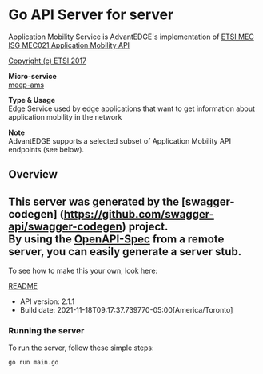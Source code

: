 # Go API Server for server

Application Mobility Service is AdvantEDGE's implementation of [ETSI MEC ISG MEC021 Application Mobility API](http://www.etsi.org/deliver/etsi_gs/MEC/001_099/021/02.01.01_60/gs_MEC021v020101p.pdf) <p>[Copyright (c) ETSI 2017](https://forge.etsi.org/etsi-forge-copyright-notice.txt) <p>**Micro-service**<br>[meep-ams](https://github.com/InterDigitalInc/AdvantEDGE/tree/master/go-apps/meep-ams) <p>**Type & Usage**<br>Edge Service used by edge applications that want to get information about application mobility in the network <p>**Note**<br>AdvantEDGE supports a selected subset of Application Mobility API endpoints (see below).

## Overview
This server was generated by the [swagger-codegen]
(https://github.com/swagger-api/swagger-codegen) project.  
By using the [OpenAPI-Spec](https://github.com/OAI/OpenAPI-Specification) from a remote server, you can easily generate a server stub.  
-

To see how to make this your own, look here:

[README](https://github.com/swagger-api/swagger-codegen/blob/master/README.md)

- API version: 2.1.1
- Build date: 2021-11-18T09:17:37.739770-05:00[America/Toronto]


### Running the server
To run the server, follow these simple steps:

```
go run main.go
```

